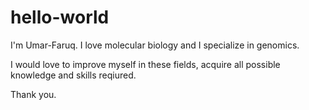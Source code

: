# hello-world

I'm Umar-Faruq. I love molecular biology and I specialize in genomics.

I would love to improve myself in these fields, acquire all possible knowledge and skills reqiured.

Thank you.

